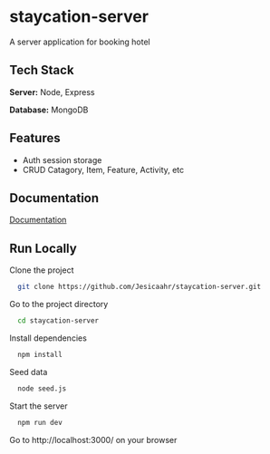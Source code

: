 # staycation-server

A server application for booking hotel


## Tech Stack

**Server:** Node, Express

**Database:** MongoDB

## Features

- Auth session storage
- CRUD Catagory, Item, Feature, Activity, etc

## Documentation

[Documentation](#)

## Run Locally

Clone the project

```bash
  git clone https://github.com/Jesicaahr/staycation-server.git
```

Go to the project directory

```bash
  cd staycation-server
```

Install dependencies

```bash
  npm install
```

Seed data

```bash
  node seed.js
```

Start the server

```bash
  npm run dev
```
Go to http://localhost:3000/  on your browser